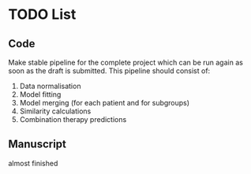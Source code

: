 # TODO List

## Code

Make stable pipeline for the complete project which can be run again as soon as the draft is submitted. This pipeline should consist of:

1. Data normalisation
2. Model fitting
3. Model merging (for each patient and for subgroups)
4. Similarity calculations
5. Combination therapy predictions

## Manuscript

almost finished
